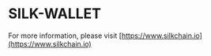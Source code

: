 # SILK-WALLET

For more information, please visit  [https://www.silkchain.io](https://www.silkchain.io)